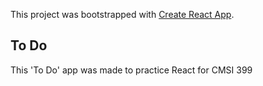 This project was bootstrapped with [Create React App](https://github.com/facebook/create-react-app).

## To Do

This 'To Do' app was made to practice React for CMSI 399
